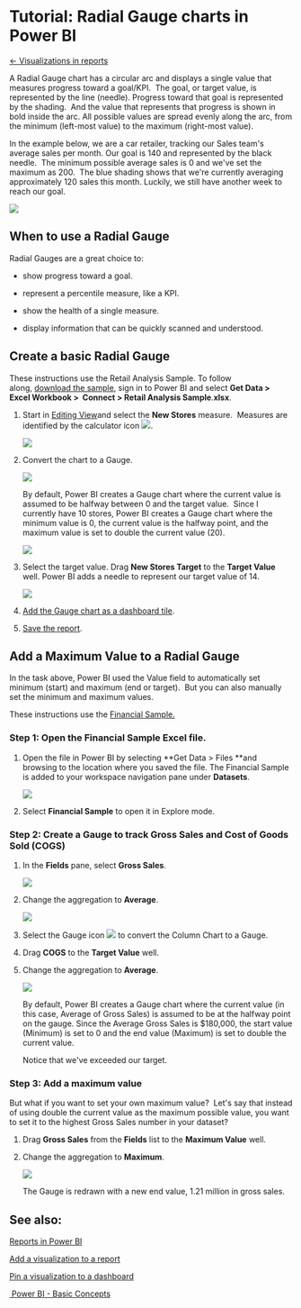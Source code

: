 <properties 
   pageTitle="Tutorial: Radial Gauge charts in Power BI"
   description="Tutorial: Radial Gauge charts in Power BI"
   services="powerbi" 
   documentationCenter="" 
   authors="v-aljenk" 
   manager="mblythe" 
   editor=""
   tags=""/>
 
<tags
   ms.service="powerbi"
   ms.devlang="NA"
   ms.topic="article"
   ms.tgt_pltfrm="NA"
   ms.workload="powerbi"
   ms.date="10/14/2015"
   ms.author="v-aljenk"/>

# Tutorial: Radial Gauge charts in Power BI

[← Visualizations in reports](https://support.powerbi.com/knowledgebase/topics/65160-visualizations-in-reports)

A Radial Gauge chart has a circular arc and displays a single value that measures progress toward a goal/KPI.  The goal, or target value, is represented by the line (needle). Progress toward that goal is represented by the shading.  And the value that represents that progress is shown in bold inside the arc. All possible values are spread evenly along the arc, from the minimum (left-most value) to the maximum (right-most value).

In the example below, we are a car retailer, tracking our Sales team's average sales per month. Our goal is 140 and represented by the black needle.  The minimum possible average sales is 0 and we've set the maximum as 200.  The blue shading shows that we're currently averaging approximately 120 sales this month. Luckily, we still have another week to reach our goal.

![](media/powerbi-service-tutorial-radial-gauge-charts/gauge_m.PNG)

## When to use a Radial Gauge

Radial Gauges are a great choice to:

-   show progress toward a goal.

-   represent a percentile measure, like a KPI.

-   show the health of a single measure.

-   display information that can be quickly scanned and understood.

## Create a basic Radial Gauge

These instructions use the Retail Analysis Sample. To follow along, [download the sample](http://support.powerbi.com/knowledgebase/articles/514904-download-samples), sign in to Power BI and select **Get Data \> Excel Workbook \>  Connect \> Retail Analysis Sample**.**xlsx**. 

1.  Start in [Editing View](http://support.powerbi.com/knowledgebase/articles/443094-edit-a-report)and select the **New Stores** measure.  Measures are identified by the calculator icon ![](media/powerbi-service-tutorial-radial-gauge-charts/measureIcon.png).

    ![](media/powerbi-service-tutorial-radial-gauge-charts/gauge_selectMeasure.png)

2.  Convert the chart to a Gauge.

    ![](media/powerbi-service-tutorial-radial-gauge-charts/selectGauge.png)

    By default, Power BI creates a Gauge chart where the current value is assumed to be halfway between 0 and the target value.  Since I currently have 10 stores, Power BI creates a Gauge chart where the minimum value is 0, the current value is the halfway point, and the maximum value is set to double the current value (20).

    ![](media/powerbi-service-tutorial-radial-gauge-charts/gauge_Default.png)

3.  Select the target value. Drag **New Stores Target** to the **Target Value** well. Power BI adds a needle to represent our target value of 14.

    ![](media/powerbi-service-tutorial-radial-gauge-charts/gaugeSetTargetValue.png)

4.  [Add the Gauge chart as a dashboard tile](http://support.powerbi.com/knowledgebase/articles/425669-tiles-in-power-bi). 

5.  [Save the report](http://support.powerbi.com/knowledgebase/articles/444112-save-a-report).

## Add a Maximum Value to a Radial Gauge

In the task above, Power BI used the Value field to automatically set minimum (start) and maximum (end or target).  But you can also manually set the minimum and maximum values.

These instructions use the [Financial Sample.](http://go.microsoft.com/fwlink/?LinkID=521962)

### Step 1: Open the Financial Sample Excel file.

1.  Open the file in Power BI by selecting **Get Data \> Files **and browsing to the location where you saved the file. The Financial Sample is added to your workspace navigation pane under **Datasets**.

    ![](media/powerbi-service-tutorial-radial-gauge-charts/FinancialSampleDataset.png)

2.  Select **Financial Sample** to open it in Explore mode.

### Step 2: Create a Gauge to track Gross Sales and Cost of Goods Sold (COGS)

1.  In the **Fields** pane, select **Gross Sales**.

    ![](media/powerbi-service-tutorial-radial-gauge-charts/GrossSalesValue.png)

2.  Change the aggregation to **Average**.

    ![](media/powerbi-service-tutorial-radial-gauge-charts/changeToAverage.png)

3.  Select the Gauge icon ![](media/powerbi-service-tutorial-radial-gauge-charts/gaugeIcon.png) to convert the Column Chart to a Gauge.

4.  Drag **COGS** to the **Target Value** well.

5.  Change the aggregation to **Average**.

    ![](media/powerbi-service-tutorial-radial-gauge-charts/GaugeInProgress.png)

    By default, Power BI creates a Gauge chart where the current value (in this case, Average of Gross Sales) is assumed to be at the halfway point on the gauge. Since the Average Gross Sales is $180,000, the start value (Minimum) is set to 0 and the end value (Maximum) is set to double the current value.

    Notice that we've exceeded our target.



### Step 3: Add a maximum value

But what if you want to set your own maximum value?  Let's say that instead of using double the current value as the maximum possible value, you want to set it to the highest Gross Sales number in your dataset? 

1.  Drag **Gross Sales** from the **Fields** list to the **Maximum Value** well.

2.  Change the aggregation to **Maximum**.

    ![](media/powerbi-service-tutorial-radial-gauge-charts/SetMaximum.png)

    The Gauge is redrawn with a new end value, 1.21 million in gross sales.

## See also:

[Reports in Power BI](https://support.powerbi.com/knowledgebase/articles/425684)

 [Add a visualization to a report](https://powerbi.uservoice.com/knowledgebase/articles/441777)

[Pin a visualization to a dashboard](http://support.powerbi.com/knowledgebase/articles/430323-pin-a-tile-to-a-dashboard-from-a-report)

[ Power BI - Basic Concepts](http://support.powerbi.com/knowledgebase/articles/487029-power-bi-preview-basic-concepts)

